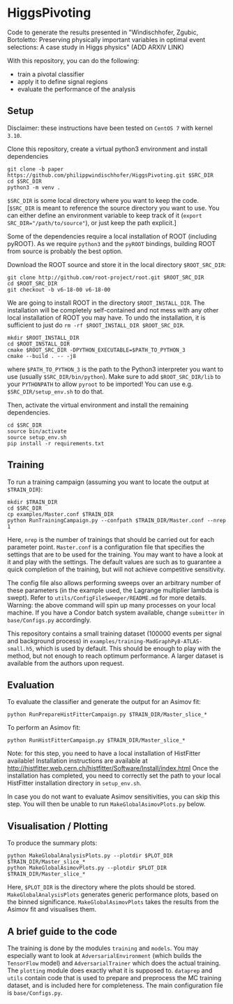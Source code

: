 # HiggsPivoting

Code to generate the results presented in "Windischhofer, Zgubic, Bortoletto: Preserving physically important variables in optimal event selections: A case study in Higgs physics" (ADD ARXIV LINK)

With this repository, you can do the following:
* train a pivotal classifier
* apply it to define signal regions
* evaluate the performance of the analysis

## Setup
Disclaimer: these instructions have been tested on `CentOS 7` with kernel `3.10`.

Clone this repository, create a virtual python3 environment and install dependencies
```
git clone -b paper https://github.com/philippwindischhofer/HiggsPivoting.git $SRC_DIR
cd $SRC_DIR
python3 -m venv .
```
`$SRC_DIR` is some local directory where you want to keep the code. [`$SRC_DIR` is meant to reference the source directory you want to use. You can either define an environment variable to keep track of it (`export SRC_DIR="/path/to/source"`), or just keep the path explicit.]

Some of the dependencies require a local installation of ROOT (including pyROOT). As we require `python3` and the `pyROOT` bindings, building ROOT from source is probably the best option.

Download the ROOT source and store it in the local directory `$ROOT_SRC_DIR`:
```
git clone http://github.com/root-project/root.git $ROOT_SRC_DIR
cd $ROOT_SRC_DIR
git checkout -b v6-18-00 v6-18-00
```

We are going to install ROOT in the directory `$ROOT_INSTALL_DIR`. The installation will be completely self-contained and not mess with any other local installation of ROOT you may have. To undo the installation, it is sufficient to just do `rm -rf $ROOT_INSTALL_DIR $ROOT_SRC_DIR`.
```
mkdir $ROOT_INSTALL_DIR
cd $ROOT_INSTALL_DIR
cmake $ROOT_SRC_DIR -DPYTHON_EXECUTABLE=$PATH_TO_PYTHON_3
cmake --build . -- -j8
```
where `$PATH_TO_PYTHON_3` is the path to the Python3 interpreter you want to use (usually `$SRC_DIR/bin/python`).
Make sure to add `$ROOT_SRC_DIR/lib` to your `PYTHONPATH` to allow `pyroot` to be imported! You can use e.g. `$SRC_DIR/setup_env.sh` to do that.

Then, activate the virtual environment and install the remaining dependencies.
```
cd $SRC_DIR
source bin/activate
source setup_env.sh
pip install -r requirements.txt
```

## Training

To run a training campaign (assuming you want to locate the output at `$TRAIN_DIR`):
```
mkdir $TRAIN_DIR
cd $SRC_DIR
cp examples/Master.conf $TRAIN_DIR
python RunTrainingCampaign.py --confpath $TRAIN_DIR/Master.conf --nrep 1
```
Here, `nrep` is the number of trainings that should be carried out for each parameter point. `Master.conf` is a configuration file that specifies the settings that are to be used for the training.
You may want to have a look at it and play with the settings. The default values are such as to guarantee a quick completion of the training, but will not achieve competitive sensitivity.

The config file also allows performing sweeps over an arbitrary number of these parameters (in the example used, the Lagrange multiplier lambda is swept). Refer to `utils/ConfigFileSweeper/README.md` for more details.
Warning: the above command will spin up many processes on your local machine. If you have a Condor batch system available, change `submitter` in `base/Configs.py` accordingly.

This repository contains a small training dataset (100000 events per signal and background process) in `examples/training-MadGraphPy8-ATLAS-small.h5`, which is used by default. This should be enough to play
with the method, but not enough to reach optimum performance. A larger dataset is available from the authors upon request.

## Evaluation

To evaluate the classifier and generate the output for an Asimov fit:
```
python RunPrepareHistFitterCampaign.py $TRAIN_DIR/Master_slice_*
```

To perform an Asimov fit:

```
python RunHistFitterCampaign.py $TRAIN_DIR/Master_slice_*
```

Note: for this step, you need to have a local installation of HistFitter available!
Installation instructions are available at http://histfitter.web.cern.ch/histfitter/Software/Install/index.html
Once the installation has completed, you need to correctly set the path to your local HistFitter installation directory
in `setup_env.sh`.

In case you do not want to evaluate Asimov sensitivities, you can skip this step. You will then be unable to run
`MakeGlobalAsimovPlots.py` below.

## Visualisation / Plotting

To produce the summary plots:
```
python MakeGlobalAnalysisPlots.py --plotdir $PLOT_DIR $TRAIN_DIR/Master_slice_* 
python MakeGlobalAsimovPlots.py --plotdir $PLOT_DIR $TRAIN_DIR/Master_slice_* 
```
Here, `$PLOT_DIR` is the directory where the plots should be stored. `MakeGlobalAnalysisPlots` generates generic performance plots, based on the binned significance. `MakeGlobalAsimovPlots` takes the results from the Asimov fit and visualises them.

## A brief guide to the code
The training is done by the modules `training` and `models`. You may especially want to look at `AdversarialEnvironment` (which builds the `TensorFlow` model) and `AdversarialTrainer` which does the actual training. The `plotting` module does exactly what it is supposed to. `dataprep` and `utils` contain code that is used to prepare and preprocess the MC training dataset, and is included here for completeness. The main configuration file is `base/Configs.py`.